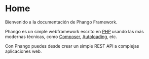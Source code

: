 # Home

Bienvenido a la documentación de Phango Framework.

Phango es un simple webframework escrito en [PHP](http://www.php.net) usando las más modernas técnicas, como [Composer](https://getcomposer.org/), [Autoloading](http://php.net/manual/en/language.oop5.autoload.php), etc.

Con Phango puedes desde crear un simple REST API a complejas aplicaciones web.





